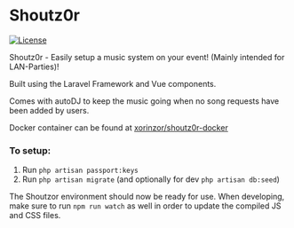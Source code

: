 # Shoutz0r

[![License](https://img.shields.io/github/license/xorinzor/shoutz0r.svg?style=flat)](https://www.gnu.org/licenses/gpl-3.0.en.html)

Shoutz0r - Easily setup a music system on your event! (Mainly intended for LAN-Parties)!

Built using the Laravel Framework and Vue components.

Comes with autoDJ to keep the music going when no song requests have been added by users.

Docker container can be found at [xorinzor/shoutz0r-docker](https://github.com/xorinzor/shoutz0r-docker)


### To setup:

1. Run `php artisan passport:keys`
2. Run `php artisan migrate` (and optionally for dev `php artisan db:seed`)

The Shoutzor environment should now be ready for use.
When developing, make sure to run `npm run watch` as well in order to update the compiled JS and CSS files.
